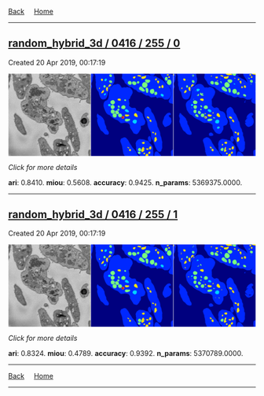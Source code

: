 
[Back](..)&nbsp;&nbsp;&nbsp;&nbsp;&nbsp;[Home](https://leapmanlab.github.io/snapshots)

---

<div class="summary"><a href="0"><h2>random_hybrid_3d / 0416 / 255 / 0</h2></a><p>Created 20 Apr 2019, 00:17:19
</p><a href="0"><img src="0/media/summary.png" align="center"></a><p>
<i>Click for more details</i>
</p></div>

**ari**: 0.8410. **miou**: 0.5608. **accuracy**: 0.9425. **n_params**: 5369375.0000. 

---

<div class="summary"><a href="1"><h2>random_hybrid_3d / 0416 / 255 / 1</h2></a><p>Created 20 Apr 2019, 00:17:19
</p><a href="1"><img src="1/media/summary.png" align="center"></a><p>
<i>Click for more details</i>
</p></div>

**ari**: 0.8324. **miou**: 0.4789. **accuracy**: 0.9392. **n_params**: 5370789.0000. 

---

[Back](..)&nbsp;&nbsp;&nbsp;&nbsp;&nbsp;[Home](https://leapmanlab.github.io/snapshots)

---